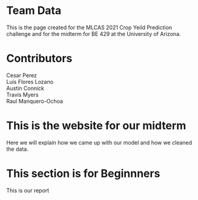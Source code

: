 
# Team Data
This is the page created for the MLCAS 2021 Crop Yeild Prediction challenge and for the midterm for BE 429 at the University of Arizona.

  <body>
    <h1>Contributors</h1>
    <p>Cesar Perez<br>
    Luis Flores Lozano<br>
    Austin Connick<br>
    Travis Myers<br>
    Raul Manquero-Ochoa</p>
  <body>
    <h1>This is the website for our midterm</h1>
  </body>
  Here we will explain how we came up with our model and how we cleaned the data.
  <body>
    <h1>This section is for Beginnners</h1>
    <p>This is our report</p>
  </body>
